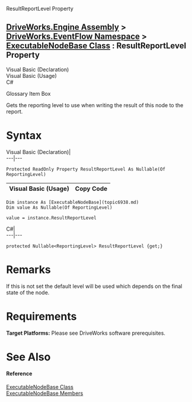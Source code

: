 ResultReportLevel Property   
  
[DriveWorks.Engine Assembly](topic2156.md) > [DriveWorks.EventFlow Namespace](topic6871.md) > [ExecutableNodeBase Class](topic6938.md) : ResultReportLevel Property  
---  
  
Visual Basic (Declaration)    
Visual Basic (Usage)    
C# 

Glossary Item Box

Gets the reporting level to use when writing the result of this node to the report. 

# Syntax

Visual Basic (Declaration)|   
---|---  
      
    
    Protected ReadOnly Property ResultReportLevel As Nullable(Of ReportingLevel)  
  
Visual Basic (Usage)| Copy Code  
---|---  
      
    
    Dim instance As [ExecutableNodeBase](topic6938.md)
    Dim value As Nullable(Of ReportingLevel)
     
    value = instance.ResultReportLevel  
  
C#|   
---|---  
      
    
    protected Nullable<ReportingLevel> ResultReportLevel {get;}  
  
# Remarks

If this is not set the default level will be used which depends on the final state of the node.

# Requirements

**Target Platforms:** Please see DriveWorks software prerequisites.

# See Also

#### Reference

[ExecutableNodeBase Class](topic6938.md)   
[ExecutableNodeBase Members](topic6939.md)


